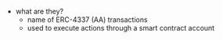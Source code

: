  * what are they?
    * name of ERC-4337 (AA) transactions
    * used to execute actions through a smart contract account
